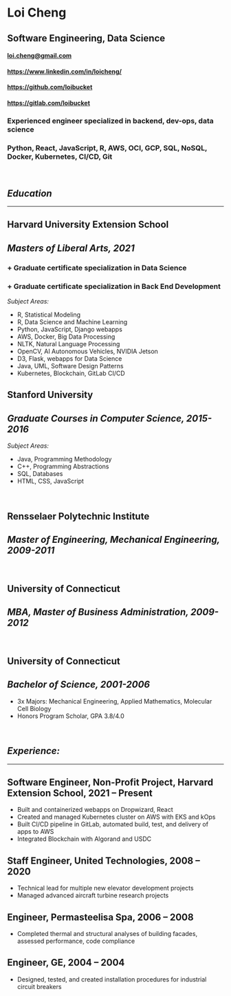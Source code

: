 # **Loi Cheng**
## **Software Engineering, Data Science**
#### loi.cheng@gmail.com 
#### https://www.linkedin.com/in/loicheng/ 
#### https://github.com/loibucket 
#### https://gitlab.com/loibucket 

### **Experienced engineer specialized in backend, dev-ops, data science**

### **Python, React, JavaScript, R, AWS, OCI, GCP, SQL, NoSQL, Docker, Kubernetes, CI/CD, Git**

<br>

## *Education*
___
## **Harvard University Extension School**
## *Masters of Liberal Arts, 2021*
### \+ Graduate certificate specialization in Data Science
### \+ Graduate certificate specialization in Back End Development
*Subject Areas:*
- R, Statistical Modeling
- R, Data Science and Machine Learning
- Python, JavaScript, Django webapps
- AWS, Docker, Big Data Processing	
- NLTK, Natural Language Processing	
- OpenCV, AI Autonomous Vehicles, NVIDIA Jetson
- D3, Flask, webapps for Data Science
- Java, UML, Software Design Patterns
- Kubernetes, Blockchain, GitLab CI/CD

## **Stanford University**
## *Graduate Courses in Computer Science, 2015-2016*

*Subject Areas:*
- Java, Programming Methodology
- C++, Programming Abstractions
- SQL, Databases
- HTML, CSS, JavaScript
  
<br>

## **Rensselaer Polytechnic Institute**		
## *Master of Engineering, Mechanical Engineering, 2009-2011*
<br>

## **University of Connecticut**
## *MBA, Master of Business Administration, 2009-2012*
<br>

## **University of Connecticut** 	
## *Bachelor of Science, 2001-2006*
- 3x Majors: Mechanical Engineering, Applied Mathematics, Molecular Cell Biology
- Honors Program Scholar, GPA 3.8/4.0
<br>

## *Experience:*
_____

## **Software Engineer, Non-Profit Project, Harvard Extension School, 2021 – Present**
- Built and containerized webapps on Dropwizard, React
- Created and managed Kubernetes cluster on AWS with EKS and kOps
- Built CI/CD pipeline in GitLab, automated build, test, and delivery of apps to AWS
- Integrated Blockchain with Algorand and USDC

## **Staff Engineer, United Technologies, 2008 – 2020**
- Technical lead for multiple new elevator development projects
- Managed advanced aircraft turbine research projects

## **Engineer, Permasteelisa Spa, 2006 – 2008**
- Completed thermal and structural analyses of building facades, assessed performance, code compliance 

## **Engineer, GE, 2004 – 2004**
- Designed, tested, and created installation procedures for industrial circuit breakers
